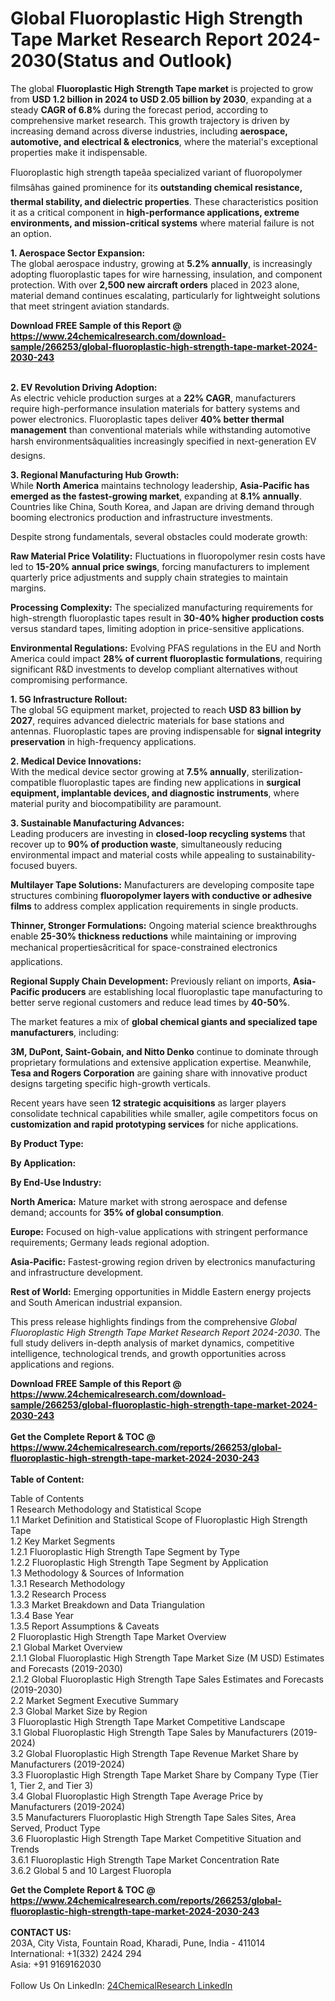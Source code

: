 <h1>Global Fluoroplastic High Strength Tape Market Research Report 2024-2030(Status and Outlook)</h1><p>The global <strong>Fluoroplastic High Strength Tape market</strong> is projected to grow from <strong>USD 1.2 billion in 2024 to USD 2.05 billion by 2030</strong>, expanding at a steady <strong>CAGR of 6.8%</strong> during the forecast period, according to comprehensive market research. This growth trajectory is driven by increasing demand across diverse industries, including <strong>aerospace, automotive, and electrical &amp; electronics</strong>, where the material's exceptional properties make it indispensable.</p><p>Fluoroplastic high strength tapeâa specialized variant of fluoropolymer filmsâhas gained prominence for its <strong>outstanding chemical resistance, thermal stability, and dielectric properties</strong>. These characteristics position it as a critical component in <strong>high-performance applications, extreme environments, and mission-critical systems</strong> where material failure is not an option.</p><p><strong>1. Aerospace Sector Expansion:</strong><br>
The global aerospace industry, growing at <strong>5.2% annually</strong>, is increasingly adopting fluoroplastic tapes for wire harnessing, insulation, and component protection. With over <strong>2,500 new aircraft orders</strong> placed in 2023 alone, material demand continues escalating, particularly for lightweight solutions that meet stringent aviation standards.</p><div><b>Download FREE Sample of this Report @ 
            <a href="https://www.24chemicalresearch.com/download-sample/266253/global-fluoroplastic-high-strength-tape-market-2024-2030-243">
            https://www.24chemicalresearch.com/download-sample/266253/global-fluoroplastic-high-strength-tape-market-2024-2030-243</a></b></div><br><p><strong>2. EV Revolution Driving Adoption:</strong><br>
As electric vehicle production surges at a <strong>22% CAGR</strong>, manufacturers require high-performance insulation materials for battery systems and power electronics. Fluoroplastic tapes deliver <strong>40% better thermal management</strong> than conventional materials while withstanding automotive harsh environmentsâqualities increasingly specified in next-generation EV designs.</p><p><strong>3. Regional Manufacturing Hub Growth:</strong><br>
While <strong>North America</strong> maintains technology leadership, <strong>Asia-Pacific has emerged as the fastest-growing market</strong>, expanding at <strong>8.1% annually</strong>. Countries like China, South Korea, and Japan are driving demand through booming electronics production and infrastructure investments.</p><p>Despite strong fundamentals, several obstacles could moderate growth:</p><p><strong>Raw Material Price Volatility:</strong> Fluctuations in fluoropolymer resin costs have led to <strong>15-20% annual price swings</strong>, forcing manufacturers to implement quarterly price adjustments and supply chain strategies to maintain margins.</p><p><strong>Processing Complexity:</strong> The specialized manufacturing requirements for high-strength fluoroplastic tapes result in <strong>30-40% higher production costs</strong> versus standard tapes, limiting adoption in price-sensitive applications.</p><p><strong>Environmental Regulations:</strong> Evolving PFAS regulations in the EU and North America could impact <strong>28% of current fluoroplastic formulations</strong>, requiring significant R&amp;D investments to develop compliant alternatives without compromising performance.</p><p><strong>1. 5G Infrastructure Rollout:</strong><br>
The global 5G equipment market, projected to reach <strong>USD 83 billion by 2027</strong>, requires advanced dielectric materials for base stations and antennas. Fluoroplastic tapes are proving indispensable for <strong>signal integrity preservation</strong> in high-frequency applications.</p><p><strong>2. Medical Device Innovations:</strong><br>
With the medical device sector growing at <strong>7.5% annually</strong>, sterilization-compatible fluoroplastic tapes are finding new applications in <strong>surgical equipment, implantable devices, and diagnostic instruments</strong>, where material purity and biocompatibility are paramount.</p><p><strong>3. Sustainable Manufacturing Advances:</strong><br>
Leading producers are investing in <strong>closed-loop recycling systems</strong> that recover up to <strong>90% of production waste</strong>, simultaneously reducing environmental impact and material costs while appealing to sustainability-focused buyers.</p><p><strong>Multilayer Tape Solutions:</strong> Manufacturers are developing composite tape structures combining <strong>fluoropolymer layers with conductive or adhesive films</strong> to address complex application requirements in single products.</p><p><strong>Thinner, Stronger Formulations:</strong> Ongoing material science breakthroughs enable <strong>25-30% thickness reductions</strong> while maintaining or improving mechanical propertiesâcritical for space-constrained electronics applications.</p><p><strong>Regional Supply Chain Development:</strong> Previously reliant on imports, <strong>Asia-Pacific producers</strong> are establishing local fluoroplastic tape manufacturing to better serve regional customers and reduce lead times by <strong>40-50%</strong>.</p><p>The market features a mix of <strong>global chemical giants and specialized tape manufacturers</strong>, including:</p><p><strong>3M, DuPont, Saint-Gobain, and Nitto Denko</strong> continue to dominate through proprietary formulations and extensive application expertise. Meanwhile, <strong>Tesa and Rogers Corporation</strong> are gaining share with innovative product designs targeting specific high-growth verticals.</p><p>Recent years have seen <strong>12 strategic acquisitions</strong> as larger players consolidate technical capabilities while smaller, agile competitors focus on <strong>customization and rapid prototyping services</strong> for niche applications.</p><p><strong>By Product Type:</strong></p><p><strong>By Application:</strong></p><p><strong>By End-Use Industry:</strong></p><p><strong>North America:</strong> Mature market with strong aerospace and defense demand; accounts for <strong>35% of global consumption</strong>.</p><p><strong>Europe:</strong> Focused on high-value applications with stringent performance requirements; Germany leads regional adoption.</p><p><strong>Asia-Pacific:</strong> Fastest-growing region driven by electronics manufacturing and infrastructure development.</p><p><strong>Rest of World:</strong> Emerging opportunities in Middle Eastern energy projects and South American industrial expansion.</p><p>This press release highlights findings from the comprehensive <em>Global Fluoroplastic High Strength Tape Market Research Report 2024-2030</em>. The full study delivers in-depth analysis of market dynamics, competitive intelligence, technological trends, and growth opportunities across applications and regions.</p><div><b>Download FREE Sample of this Report @ 
            <a href="https://www.24chemicalresearch.com/download-sample/266253/global-fluoroplastic-high-strength-tape-market-2024-2030-243">
            https://www.24chemicalresearch.com/download-sample/266253/global-fluoroplastic-high-strength-tape-market-2024-2030-243</a></b></div><br><div><b>Get the Complete Report & TOC @ 
            <a href="https://www.24chemicalresearch.com/reports/266253/global-fluoroplastic-high-strength-tape-market-2024-2030-243">
            https://www.24chemicalresearch.com/reports/266253/global-fluoroplastic-high-strength-tape-market-2024-2030-243</a></b></div><br>
            <b>Table of Content:</b><p>Table of Contents<br />
1 Research Methodology and Statistical Scope<br />
1.1 Market Definition and Statistical Scope of Fluoroplastic High Strength Tape<br />
1.2 Key Market Segments<br />
1.2.1 Fluoroplastic High Strength Tape Segment by Type<br />
1.2.2 Fluoroplastic High Strength Tape Segment by Application<br />
1.3 Methodology & Sources of Information<br />
1.3.1 Research Methodology<br />
1.3.2 Research Process<br />
1.3.3 Market Breakdown and Data Triangulation<br />
1.3.4 Base Year<br />
1.3.5 Report Assumptions & Caveats<br />
2 Fluoroplastic High Strength Tape Market Overview<br />
2.1 Global Market Overview<br />
2.1.1 Global Fluoroplastic High Strength Tape Market Size (M USD) Estimates and Forecasts (2019-2030)<br />
2.1.2 Global Fluoroplastic High Strength Tape Sales Estimates and Forecasts (2019-2030)<br />
2.2 Market Segment Executive Summary<br />
2.3 Global Market Size by Region<br />
3 Fluoroplastic High Strength Tape Market Competitive Landscape<br />
3.1 Global Fluoroplastic High Strength Tape Sales by Manufacturers (2019-2024)<br />
3.2 Global Fluoroplastic High Strength Tape Revenue Market Share by Manufacturers (2019-2024)<br />
3.3 Fluoroplastic High Strength Tape Market Share by Company Type (Tier 1, Tier 2, and Tier 3)<br />
3.4 Global Fluoroplastic High Strength Tape Average Price by Manufacturers (2019-2024)<br />
3.5 Manufacturers Fluoroplastic High Strength Tape Sales Sites, Area Served, Product Type<br />
3.6 Fluoroplastic High Strength Tape Market Competitive Situation and Trends<br />
3.6.1 Fluoroplastic High Strength Tape Market Concentration Rate<br />
3.6.2 Global 5 and 10 Largest Fluoropla</p><div><b>Get the Complete Report & TOC @ 
            <a href="https://www.24chemicalresearch.com/reports/266253/global-fluoroplastic-high-strength-tape-market-2024-2030-243">
            https://www.24chemicalresearch.com/reports/266253/global-fluoroplastic-high-strength-tape-market-2024-2030-243</a></b></div><br><b>CONTACT US:</b><br>
            203A, City Vista, Fountain Road, Kharadi, Pune, India - 411014<br>
            International: +1(332) 2424 294<br>
            Asia: +91 9169162030 <br><br>
            Follow Us On LinkedIn: <a href="https://www.linkedin.com/company/24chemicalresearch/">24ChemicalResearch LinkedIn</a>